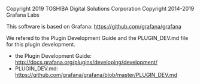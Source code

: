 Copyright 2019 TOSHIBA Digital Solutions Corporation
Copyright 2014-2019 Grafana Labs

This software is based on Grafana: 
https://github.com/grafana/grafana

We refered to the Plugin Development Guide and the PLUGIN_DEV.md file for this plugin development.
- the Plugin Development Guide:
    http://docs.grafana.org/plugins/developing/development/
- PLUGIN_DEV.md:
    https://github.com/grafana/grafana/blob/master/PLUGIN_DEV.md

